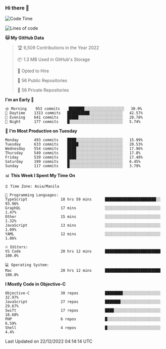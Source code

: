 ### Hi there 👋

<!--START_SECTION:waka-->
![Code Time](http://img.shields.io/badge/Code%20Time-3%2C501%20hrs%203%20mins-blue)

![Lines of code](https://img.shields.io/badge/From%20Hello%20World%20I%27ve%20Written-2%20Million%20lines%20of%20code-blue)

**🐱 My GitHub Data** 

> 🏆 6,509 Contributions in the Year 2022
 > 
> 📦 1.3 MB Used in GitHub's Storage 
 > 
> 💼 Opted to Hire
 > 
> 📜 56 Public Repositories 
 > 
> 🔑 56 Private Repositories  
 > 
**I'm an Early 🐤** 

```text
🌞 Morning    953 commits    ███████░░░░░░░░░░░░░░░░░░   30.9% 
🌆 Daytime    1313 commits   ██████████░░░░░░░░░░░░░░░   42.57% 
🌃 Evening    641 commits    █████░░░░░░░░░░░░░░░░░░░░   20.78% 
🌙 Night      177 commits    █░░░░░░░░░░░░░░░░░░░░░░░░   5.74%

```
📅 **I'm Most Productive on Tuesday** 

```text
Monday       493 commits    ████░░░░░░░░░░░░░░░░░░░░░   15.99% 
Tuesday      633 commits    █████░░░░░░░░░░░░░░░░░░░░   20.53% 
Wednesday    554 commits    ████░░░░░░░░░░░░░░░░░░░░░   17.96% 
Thursday     549 commits    ████░░░░░░░░░░░░░░░░░░░░░   17.8% 
Friday       539 commits    ████░░░░░░░░░░░░░░░░░░░░░   17.48% 
Saturday     199 commits    █░░░░░░░░░░░░░░░░░░░░░░░░   6.45% 
Sunday       117 commits    █░░░░░░░░░░░░░░░░░░░░░░░░   3.79%

```


📊 **This Week I Spent My Time On** 

```text
⌚︎ Time Zone: Asia/Manila

💬 Programming Languages: 
TypeScript               18 hrs 59 mins      ███████████████████████░░   93.96% 
GraphQL                  17 mins             ░░░░░░░░░░░░░░░░░░░░░░░░░   1.47% 
Other                    15 mins             ░░░░░░░░░░░░░░░░░░░░░░░░░   1.32% 
JavaScript               13 mins             ░░░░░░░░░░░░░░░░░░░░░░░░░   1.09% 
YAML                     12 mins             ░░░░░░░░░░░░░░░░░░░░░░░░░   1.06%

🔥 Editors: 
VS Code                  20 hrs 12 mins      █████████████████████████   100.0%

💻 Operating System: 
Mac                      20 hrs 12 mins      █████████████████████████   100.0%

```

**I Mostly Code in Objective-C** 

```text
Objective-C              30 repos            ████████░░░░░░░░░░░░░░░░░   32.97% 
JavaScript               27 repos            ███████░░░░░░░░░░░░░░░░░░   29.67% 
Swift                    17 repos            ████░░░░░░░░░░░░░░░░░░░░░   18.68% 
PHP                      6 repos             █░░░░░░░░░░░░░░░░░░░░░░░░   6.59% 
Shell                    4 repos             █░░░░░░░░░░░░░░░░░░░░░░░░   4.4%

```



 Last Updated on 22/12/2022 04:14:14 UTC
<!--END_SECTION:waka-->


<!--
**rad182/rad182** is a ✨ _special_ ✨ repository because its `README.md` (this file) appears on your GitHub profile.

Here are some ideas to get you started:

- 🔭 I’m currently working on ...
- 🌱 I’m currently learning ...
- 👯 I’m looking to collaborate on ...
- 🤔 I’m looking for help with ...
- 💬 Ask me about ...
- 📫 How to reach me: ...
- 😄 Pronouns: ...
- ⚡ Fun fact: ...
-->
